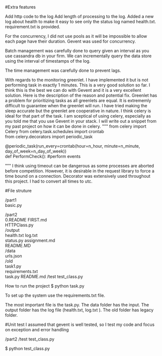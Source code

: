 #Extra features

Add http code to the log
Add length of processing to the log.
Added a new log about health to make it easy to see only the status log named health.txt.
requirement.txt is provided.


For the concurrency, I did not use pools as it will be impossible to allow each page have their duration.
Gevent was used for concurrency.

Batch management was carefully done to query given an interval as you use cassandra db in your firm. We can incrementally query the data store using the interval of timestamps of the log.

The time management was carefully done to prevent lags.

With regards to the monitoring greenlet. I have implemented it but is not performing task in exactly 1 minutes. This is a very good solution so far. I think this is the best we can do with Gevent and it is a very excellent solution. Here is the description of the reason and potential fix. Greenlet has a problem for prioritizing tasks as all greenlets are equal. It is extrememly difficult to guarantee when the greenlet will run. I have tried making the sleep accurate but the greenlet are cooperative in nature. I think celery is ideal for that part of the task. I am sceptical of using celery, especially as you told me that you use Gevent in your stack. I will write out a snippet from my past project on how it can be done in celery.
"""
from celery import Celery
from celery.task.schedules import crontab  
from celery.decorators import periodic_task 

@periodic_task(run_every=crontab(hour=n_hour, minute=n_minute, day_of_week=n_day_of_week))  
def PerformCheck():
    #perform events


"""
I think using timeout can be dangerous as some processes are aborted before competition. However, it is desirable in the request library to force a time bound on a connection.
Decorator was extensively used throughout this project.
I had to convert all times to utc.


#File struture

/part1  
    basic.py

/part2  
    0.README FIRST.md  
    HTTPClass.py   
    /output   
        health.txt
        log.txt         
    status.py
    assignment.md      
    README.MD         
    /data    
        urls.json              
    /old  
        task1.py          
    requirements.txt  
    task.py
    README.md
    /test
        test_class.py

How to run the project
$ python task.py

To set up the system use the requirements.txt file.

The most important file is the task.py.
The data folder has the input.
The output folder has the log file (health.txt, log.txt ).
The old folder has legacy folder.


#Unit test
I assumed that gevent is well tested, so I test my code and focus on exception and error handling

/part2
    /test
        test_class.py

$ python test_class.py 

